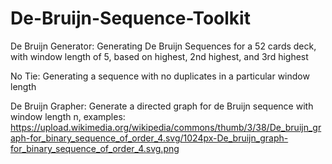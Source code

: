# De-Bruijn-Sequence-Toolkit

De Bruijn Generator: Generating De Bruijn Sequences for a 52 cards deck, with window length of 5, based on highest, 2nd highest, and 3rd highest

No Tie: Generating a sequence with no duplicates in a particular window length

De Bruijn Grapher: Generate a directed graph for de Bruijn sequence with window length n, examples: https://upload.wikimedia.org/wikipedia/commons/thumb/3/38/De_bruijn_graph-for_binary_sequence_of_order_4.svg/1024px-De_bruijn_graph-for_binary_sequence_of_order_4.svg.png
